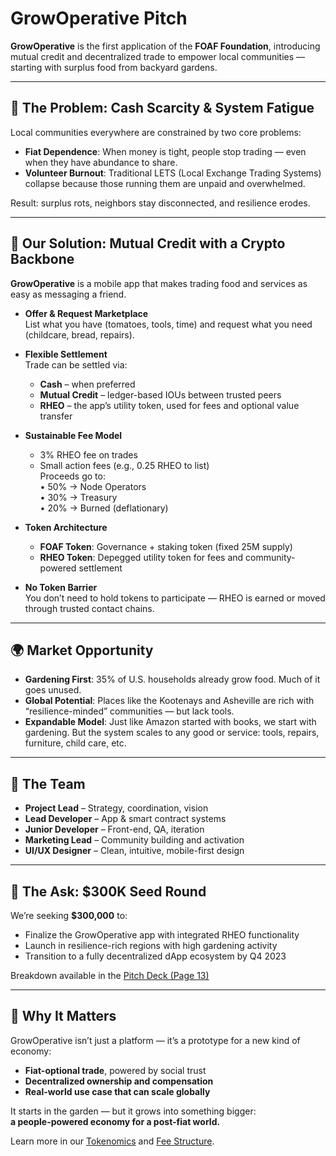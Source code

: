 # GrowOperative Pitch

**GrowOperative** is the first application of the **FOAF Foundation**, introducing mutual credit and decentralized trade to empower local communities — starting with surplus food from backyard gardens.

---

## 🚧 The Problem: Cash Scarcity & System Fatigue

Local communities everywhere are constrained by two core problems:

- **Fiat Dependence**: When money is tight, people stop trading — even when they have abundance to share.
- **Volunteer Burnout**: Traditional LETS (Local Exchange Trading Systems) collapse because those running them are unpaid and overwhelmed.

Result: surplus rots, neighbors stay disconnected, and resilience erodes.

---

## 🌱 Our Solution: Mutual Credit with a Crypto Backbone

**GrowOperative** is a mobile app that makes trading food and services as easy as messaging a friend.

- **Offer & Request Marketplace**  
  List what you have (tomatoes, tools, time) and request what you need (childcare, bread, repairs).

- **Flexible Settlement**  
  Trade can be settled via:
  - **Cash** – when preferred
  - **Mutual Credit** – ledger-based IOUs between trusted peers
  - **RHEO** – the app’s utility token, used for fees and optional value transfer

- **Sustainable Fee Model**  
  - 3% RHEO fee on trades  
  - Small action fees (e.g., 0.25 RHEO to list)  
  Proceeds go to:  
    • 50% → Node Operators  
    • 30% → Treasury  
    • 20% → Burned (deflationary)

- **Token Architecture**
  - **FOAF Token**: Governance + staking token (fixed 25M supply)  
  - **RHEO Token**: Depegged utility token for fees and community-powered settlement

- **No Token Barrier**  
  You don’t need to hold tokens to participate — RHEO is earned or moved through trusted contact chains.

---

## 🌍 Market Opportunity

- **Gardening First**: 35% of U.S. households already grow food. Much of it goes unused.
- **Global Potential**: Places like the Kootenays and Asheville are rich with “resilience-minded” communities — but lack tools.
- **Expandable Model**: Just like Amazon started with books, we start with gardening. But the system scales to any good or service: tools, repairs, furniture, child care, etc.

---

## 🧠 The Team

- **Project Lead** – Strategy, coordination, vision
- **Lead Developer** – App & smart contract systems
- **Junior Developer** – Front-end, QA, iteration
- **Marketing Lead** – Community building and activation
- **UI/UX Designer** – Clean, intuitive, mobile-first design

---

## 💸 The Ask: $300K Seed Round

We’re seeking **$300,000** to:
- Finalize the GrowOperative app with integrated RHEO functionality
- Launch in resilience-rich regions with high gardening activity
- Transition to a fully decentralized dApp ecosystem by Q4 2023

Breakdown available in the [Pitch Deck (Page 13)](../../growoperative/pitch-deck.md)

---

## 🌟 Why It Matters

GrowOperative isn’t just a platform — it’s a prototype for a new kind of economy:

- **Fiat-optional trade**, powered by social trust
- **Decentralized ownership and compensation**
- **Real-world use case that can scale globally**

It starts in the garden — but it grows into something bigger:  
**a people-powered economy for a post-fiat world.**

Learn more in our [Tokenomics](../../foaf-foundation/tokenomics.md) and [Fee Structure](../../foaf-foundation/fee-structure.md).
